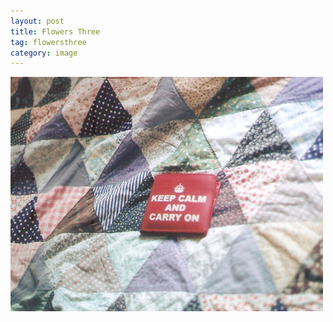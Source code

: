 ```yaml
---
layout: post
title: Flowers Three
tag: flowersthree
category: image
---
```


![Alternate Text](media/flowers3.jpg)